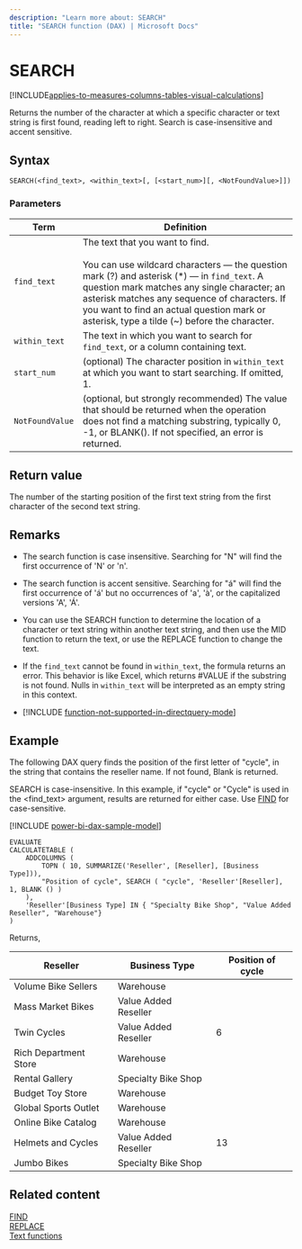```yaml
---
description: "Learn more about: SEARCH"
title: "SEARCH function (DAX) | Microsoft Docs"
---
```

# SEARCH

[!INCLUDE[applies-to-measures-columns-tables-visual-calculations](includes/applies-to-measures-columns-tables-visual-calculations.md)]

Returns the number of the character at which a specific character or text string is first found, reading left to right. Search is case-insensitive and accent sensitive.  
  
## Syntax  
  
```dax
SEARCH(<find_text>, <within_text>[, [<start_num>][, <NotFoundValue>]])  
```
  
### Parameters  
  
|Term|Definition|  
|--------|--------------|  
|`find_text`|The text that you want to find.<br /><br />You can use wildcard characters — the question mark (?) and asterisk (\*) — in `find_text`. A question mark matches any single character; an asterisk matches any sequence of characters. If you want to find an actual question mark or asterisk, type a tilde (~) before the character.|  
|`within_text`|The text in which you want to search for `find_text`, or a column containing text.|  
|`start_num`|(optional) The character position in `within_text` at which you want to start searching. If omitted, 1.|  
|`NotFoundValue`|(optional, but strongly recommended) The value that should be returned when the operation does not find a matching substring, typically 0, -1, or BLANK(). If not specified, an error is returned.|  
  
## Return value

The number of the starting position of the first text string from the first character of the second text string.  
  
## Remarks  
  
- The search function is case insensitive. Searching for "N" will find the first occurrence of 'N' or 'n'.  

- The search function is accent sensitive. Searching for "á" will find the first occurrence of 'á' but no occurrences of 'a', 'à', or the capitalized versions 'A', 'Á'.  

- You can use the SEARCH function to determine the location of a character or text string within another text string, and then use the MID function to return the text, or use the REPLACE function to change the text.  

- If the `find_text` cannot be found in `within_text`, the formula returns an error. This behavior is like Excel, which returns #VALUE if the substring is not found. Nulls in `within_text` will be interpreted as an empty string in this context.  
  
- [!INCLUDE [function-not-supported-in-directquery-mode](includes/function-not-supported-in-directquery-mode.md)]

## Example

The following DAX query finds the position of the first letter of "cycle", in the string that contains the reseller name. If not found, Blank is returned.

SEARCH is case-insensitive. In this example, if "cycle" or "Cycle" is used in the \<find_text> argument, results are returned for either case. Use [FIND](FIND-function-dax.md) for case-sensitive.

[!INCLUDE [power-bi-dax-sample-model](includes/power-bi-dax-sample-model.md)]
  
```dax
EVALUATE
CALCULATETABLE (
    ADDCOLUMNS (
        TOPN ( 10, SUMMARIZE('Reseller', [Reseller], [Business Type])),
        "Position of cycle", SEARCH ( "cycle", 'Reseller'[Reseller], 1, BLANK () )
    ),
    'Reseller'[Business Type] IN { "Specialty Bike Shop", "Value Added Reseller", "Warehouse"}
)
```

Returns,  

|Reseller  |Business Type | Position of cycle |
|---------|---------|---------|
|Volume Bike Sellers    |Warehouse|        |
|Mass Market Bikes     |Value Added Reseller|         |
|Twin Cycles     |Value Added Reseller|     6    |
|Rich Department Store     |Warehouse|         |
|Rental Gallery     |Specialty Bike Shop|         |
|Budget Toy Store     |Warehouse|         |
|Global Sports Outlet     |Warehouse|         |
|Online Bike Catalog     |Warehouse|         |
|Helmets and Cycles     |Value Added Reseller|    13     |
|Jumbo Bikes     |Specialty Bike Shop|         |

## Related content

[FIND](find-function-dax.md)  
[REPLACE](replace-function-dax.md)  
[Text functions](text-functions-dax.md)  

